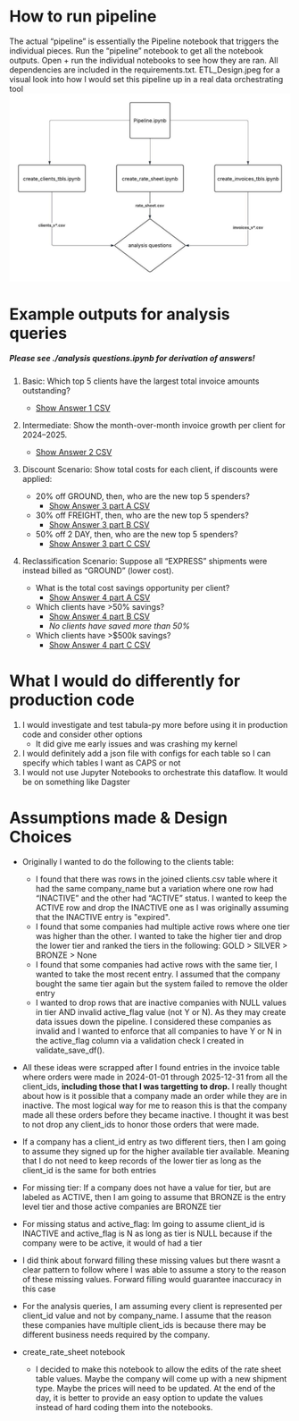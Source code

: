 # How to run pipeline
The actual “pipeline” is essentially the Pipeline notebook that triggers the individual pieces. Run the “pipeline” notebook to get all the notebook outputs. Open + run the individual notebooks to see how they are ran. All dependencies are included in the requirements.txt. ETL_Design.jpeg for a visual look into how I would set this pipeline up in a real data orchestrating tool
![ETL_Design.jpeg](ETL_Design.jpeg)

# Example outputs for analysis queries
##### Please see ./analysis questions.ipynb for derivation of answers!
1. Basic: Which top 5 clients have the largest total invoice amounts outstanding?
    - [Show Answer 1 CSV](output_tables/answer1.csv)

2. Intermediate: Show the month-over-month invoice growth per client for 2024–2025.
    - [Show Answer 2 CSV](output_tables/answer2.csv)
3. Discount Scenario: Show total costs for each client, if discounts were applied:
    - 20% off GROUND, then, who are the new top 5 spenders?
      - [Show Answer 3 part A CSV](output_tables/answer3parta.csv) 
    - 30% off FREIGHT, then, who are the new top 5 spenders?
      - [Show Answer 3 part B CSV](output_tables/answer3partb.csv) 
    - 50% off 2 DAY, then, who are the new top 5 spenders?
      - [Show Answer 3 part C CSV](output_tables/answer3partc.csv) 
4. Reclassification Scenario: Suppose all “EXPRESS” shipments were instead billed as “GROUND” (lower cost).
    - What is the total cost savings opportunity per client?
      - [Show Answer 4 part A CSV](output_tables/answer4parta.csv) 
    - Which clients have >50% savings?
      - [Show Answer 4 part B CSV](output_tables/answer4partb.csv)
      - *No clients have saved more than 50%*
    - Which clients have >$500k savings?
      - [Show Answer 4 part C CSV](output_tables/answer4partc.csv) 

# What I would do differently for production code
1. I would investigate and test tabula-py more before using it in production code and consider other options
    - It did give me early issues and was crashing my kernel
2. I would definitely add a json file with configs for each table so I can specify which tables I want as CAPS or not
3. I would not use Jupyter Notebooks to orchestrate this dataflow. It would be on something like Dagster

# Assumptions made & Design Choices
- Originally I wanted to do the following to the clients table:
  - I found that there was rows in the joined clients.csv table where it had the same company_name but a variation where one row had “INACTIVE” and the other had “ACTIVE” status. I wanted to keep the ACTIVE row and drop the INACTIVE one as I was originally assuming that the INACTIVE entry is "expired".
  - I found that some companies had multiple active rows where one tier was higher than the other. I wanted to take the higher tier and drop the lower tier and ranked the tiers in the following: GOLD > SILVER > BRONZE > None
  - I found that some companies had active rows with the same tier, I wanted to take the most recent entry. I assumed that the company bought the same tier again but the system failed to remove the older entry
  - I wanted to drop rows that are inactive companies with NULL values in tier AND invalid active_flag value (not Y or N). As they may create data issues down the pipeline. I considered these companies as invalid and I wanted to enforce that all companies to have Y or N in the active_flag column via a validation check       I created in validate_save_df().
- All these ideas were scrapped after I found entries in the invoice table where orders were made in 2024-01-01 through 2025-12-31 from all the client_ids, **including those that I was targetting to drop.** I really thought about how is it possible that a company made an order while they are in inactive. The most logical way for me to reason this is that the company made all these orders before they became inactive. I thought it was best to not drop any client_ids to honor those orders that were made.

- If a company has a client_id entry as two different tiers, then I am going to assume they signed up for the higher available tier available. Meaning that I do not need to keep records of the lower tier as long as the client_id is the same for both entries
- For missing tier: If a company does not have a value for tier, but are labeled as ACTIVE, then I am going to assume that BRONZE is the entry level tier and those active companies are BRONZE tier
- For missing status and active_flag: Im going to assume client_id is INACTIVE and active_flag is N as long as tier is NULL because if the company were to be active, it would of had a tier
- I did think about forward filling these missing values but there wasnt a clear pattern to follow where I was able to assume a story to the reason of these missing values. Forward filling would guarantee inaccuracy in this case
- For the analysis queries, I am assuming every client is represented per client_id value and not by company_name. I assume that the reason these companies have multiple client_ids is because there may be different business needs required by the company.

- create_rate_sheet notebook
  - I decided to make this notebook to allow the edits of the rate sheet table values. Maybe the company will come up with a new shipment type. Maybe the prices will need to be updated. At the end of the day, it is better to provide an easy option to update the values instead of hard coding them into the notebooks.

